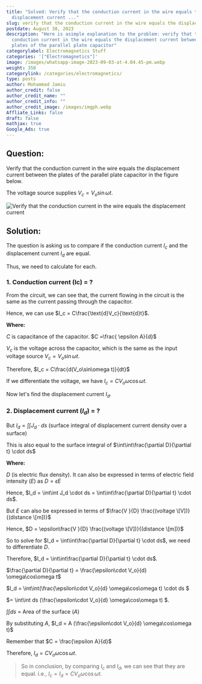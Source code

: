 ```yaml
---
title: "Solved: Verify that the conduction current in the wire equals the
  displacement current ..."
slug: verify that the conduction current in the wire equals the displacement current
postdate: August 30, 2023
description: "Here is asimple explanation to the problem: verify that the
  conduction current in the wire equals the displacement current between the
  plates of the parallel plate capacitor"
categorylabel: Electromagnetics Stuff
categories: '["Electromagnetics"]'
image: /images/whatsapp-image-2023-09-03-at-4.04.45-pm.webp
weight: 358
categorylink: /categories/electromagnetics/
type: posts
author: Mohammad Jamiu
author_credit: false
author_credit_name: ""
author_credit_info: ""
author_credit_image: /images/imgph.webp
Affliate_Links: false
draft: false
mathjax: true
Google_Ads: true
---
```

## Question:

Verify that the conduction current in the wire equals the displacement current between the plates of the parallel plate capacitor in the figure below. 

The voltage source supplies $V_c = V_o\sin\omega {t}$.

![Verify that the conduction current in the wire equals the displacement current](/images/whatsapp-image-2023-09-03-at-4.04.45-pm.webp "Verify that the conduction current in the wire equals the displacement current")

## Solution:

The question is asking us to compare if the conduction current $I_c$ and the displacement current $I_d$ are equal. 

Thus, we need to calculate for each.

### **1. Conduction current (Ic) = ?**

From the circuit, we can see that, the current flowing in the circuit is the same as the current passing through the capacitor.

Hence, we can use $I_c = C\frac{\text{d}V_c}{\text{d}t}$. 

**Where:**

$C$ is capacitance of the capacitor. $C =\frac{ \epsilon A}{d}$

$V_c$ is the voltage across the capacitor, which is the same as the input voltage source $V_c = V_o\sin\omega{t}$.

Therefore, $I_c = C\frac{d(V_o\sin\omega t)}{dt}$

If we differentiate the voltage, we have $I_c = C V_o \omega\cos\omega t$.

Now let's find the displacement current $I_d$.

### **2. Displacement current $(I_d)$ = ?**

But $I_d = \int\int J_d \cdot ds$  (surface integral of displacement current density over a surface)

This is also equal to the surface integral of $\int\int\frac{\partial D}{\partial t} \cdot ds$ 

**Where:**

$D$ (is electric flux density). It can also be expressed in terms of electric field intensity ($E$) as $D = \epsilon E$

Hence, $I_d = \int\int J_d \cdot ds = \int\int\frac{\partial D}{\partial t} \cdot ds$.

But $E$ can also be expressed in terms of $\frac{V }{D} \frac{(voltage \[V])}{(distance \[m])}$

Hence, $D = \epsilon\frac{V }{D} \frac{(voltage \[V])}{(distance \[m])}$

So to solve for $I_d = \int\int\frac{\partial D}{\partial t} \cdot ds$, we need to differentiate $D$.

Therefore, $I_d = \int\int\frac{\partial D}{\partial t} \cdot ds$.

$\frac{\partial D}{\partial t} =  \frac{\epsilon\cdot V_o}{d} \omega\cos\omega t$

$I_d = \int\int(\frac{\epsilon\cdot V_o}{d} \omega\cos\omega t) \cdot ds $

$= \int\int ds (\frac{\epsilon\cdot V_o}{d} \omega\cos\omega t) $.

$\int\int ds$ = Area of the surface $(A)$

By substituting $A$, $I_d = A (\frac{\epsilon\cdot V_o}{d} \omega\cos\omega t)$

Remember that $C = \frac{\epsilon A}{d}$

Therefore, $I_d = C V_o\omega\cos\omega t$.

> So in conclusion, by comparing $I_c$ and $I_d$, we can see that they are equal. i.e., $I_c = I_d = C V_o\omega\cos\omega t$.